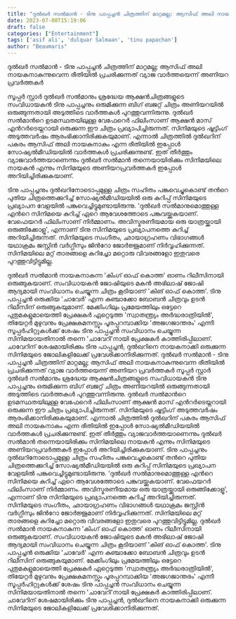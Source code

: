 ```yaml
---
title: "ദുൽഖർ സൽമാൻ - ടിനു പാപ്പച്ചൻ ചിത്രത്തിന് മാറ്റമല്ല; ആസിഫ് അലി നായകനാകുന്നുവെന്ന രീതിയിൽ പ്രചരിക്കുന്നത് വ്യാജ വാർത്ത"
date: 2023-07-08T15:19:06
draft: false
categories: ["Entertainment"]
tags: ['asif ali', 'dulquar Salmaan', 'tinu papachan']
author: "Beaumaris"
---
```


ദുൽഖർ സൽമാൻ - ടിനു പാപ്പച്ചൻ ചിത്രത്തിന് മാറ്റമല്ല; ആസിഫ് അലി നായകനാകുന്നുവെന്ന രീതിയിൽ പ്രചരിക്കുന്നത് വ്യാജ വാർത്തയെന്ന് അണിയറ പ്രവർത്തകർ

സൂപ്പർ സ്റ്റാർ ദുൽഖർ സൽമാനും ശ്രദ്ധേയ ആക്ഷൻചിത്രങ്ങളുടെ സംവിധായകൻ ടിനു പാപ്പച്ചനും ഒരുമിക്കുന്ന ബിഗ് ബജറ്റ് ചിത്രം അണിയറയിൽ ഒരുങ്ങുന്നതായി അടുത്തിടെ വാർത്തകള്‍ പുറത്തുവന്നിരുന്നു. ദുൽഖർ സൽമാന്‍റെ ഉടമസ്ഥതയിലുള്ള വേഫേറെർ ഫിലിംസാണ് ആക്ഷൻ മാസ് എന്‍റര്‍ടെയ്നറായി ഒരുക്കുന്ന ഈ ചിത്രം പ്രഖ്യാപിച്ചിരുന്നത്. സിനിമയുടെ ഷൂട്ടിംഗ് അടുത്തവർഷം ആരംഭിക്കാനിരിക്കുകയുമാണ്. എന്നാൽ ചിത്രത്തിൽ ദുൽഖറിന് പകരം ആസിഫ് അലി നായകനാകും എന്ന രീതിയിൽ ഇപ്പോൾ സോഷ്യൽമീഡിയയിൽ വാർത്തകള്‍ പ്രചരിക്കുന്നുണ്ട്. ഇത് തീർത്തും വ്യാജവാർത്തയാണെന്നും ദുൽഖർ സൽമാൻ തന്നെയായിരിക്കും സിനിമയിലെ നായകൻ എന്നും സിനിമയുടെ അണിയറപ്രവർത്തകര്‍ ഇപ്പോള്‍ അറിയിച്ചിരിക്കുകയാണ്.

ടിനു പാപ്പച്ചനും ദുൽഖറിനോടൊപ്പമുള്ള ചിത്രം സഹിതം പങ്കുവെച്ചുകൊണ്ട് തന്‍റെ പുതിയ ചിത്രത്തെക്കുറിച്ച് സോഷ്യൽമീഡിയയിൽ ഒരു കുറിപ്പ് സിനിമയുടെ പ്രഖ്യാപന വേളയിൽ പങ്കുവെച്ചിട്ടുമുണ്ടായിരുന്നു. 'ദുൽഖർ സൽമാനുമൊത്തുള്ള എന്‍റെ സിനിമയെ കുറിച്ച് ഏറെ ആവേശത്തോടെ പങ്കുവയ്ക്കുകയാണ്. വേഫെയറർ ഫിലിംസാണ് നിർമ്മാണം. അവിസ്മരണീയമായ ഒരു യാത്രയ്ക്കായി ഒരുങ്ങിക്കോളൂ', എന്നാണ് ടിനു സിനിമയുടെ പ്രഖ്യാപനത്തെ കുറിച്ച് അറിയിച്ചിരുന്നത്. സിനിമയുടെ സംഗീതം, ഛായാഗ്രഹണം വിഭാഗങ്ങൾ യഥാക്രമം ജസ്റ്റിൻ വര്‍ഗ്ഗീസും ജിന്‍റോ ജോര്‍ജ്ജുമാണ് നിർവ്വഹിക്കുന്നത്. സിനിമയിലെ മറ്റ് താരങ്ങളെ കുറിച്ചോ മറ്റൊരു വിവരങ്ങളോ ഇതുവരെ പുറത്തുവിട്ടിട്ടുമില്ല.

ദുൽഖർ സൽമാൻ നായകനാകുന്ന 'കിംഗ് ഓഫ് കൊത്ത' ഓണം റിലീസിനായി ഒരുങ്ങുകയാണ്. സംവിധായകൻ ജോഷിയുടെ മകൻ അഭിലാഷ് ജോഷി ആദ്യമായി സംവിധാനം ചെയ്യുന്ന ചിത്രം കൂടിയാണ് 'കിങ് ഓഫ് കൊത്ത'. ടിനു പാപ്പച്ചൻ ഒരുക്കിയ 'ചാവേർ' എന്ന കുഞ്ചാക്കോ ബോബൻ ചിത്രവും ഉടൻ റിലീസിന് ഒരുങ്ങുകയുമാണ്. മേക്കിംഗിലും പ്രമേയത്തിലും ഒട്ടേറെ പുതുമകളുമായെത്തി പ്രേക്ഷകർ ഏറ്റെടുത്ത 'സ്വാതന്ത്ര്യം അര്‍ദ്ധരാത്രിയിൽ', തിയേറ്റർ മുഴുവനും പ്രേക്ഷകമനസ്സും പൂരപ്പറമ്പാക്കിയ 'അജഗജാന്തരം' എന്നീ സൂപ്പർഹിറ്റുകള്‍ക്ക് ശേഷം ടിനു പാപ്പച്ചൻ സംവിധാനം ചെയ്യുന്ന സിനിമയായതിനാൽ തന്നെ 'ചാവേറി'നായി പ്രേക്ഷകർ കാത്തിരിപ്പിലാണ്. ചാവേറിന് ശേഷമായിരിക്കും ടിനു പാപ്പച്ചൻ, ദുൽഖറിനെ നായകനാക്കി ഒരുക്കുന്ന സിനിമയുടെ ജോലികളിലേക്ക് പ്രവേശിക്കാനിരിക്കുന്നത്.
ദുൽഖർ സൽമാൻ - ടിനു പാപ്പച്ചൻ ചിത്രത്തിന് മാറ്റമല്ല; ആസിഫ് അലി നായകനാകുന്നുവെന്ന രീതിയിൽ പ്രചരിക്കുന്നത് വ്യാജ വാർത്തയെന്ന് അണിയറ പ്രവർത്തകർ സൂപ്പർ സ്റ്റാർ ദുൽഖർ സൽമാനും ശ്രദ്ധേയ ആക്ഷൻചിത്രങ്ങളുടെ സംവിധായകൻ ടിനു പാപ്പച്ചനും ഒരുമിക്കുന്ന ബിഗ് ബജറ്റ് ചിത്രം അണിയറയിൽ ഒരുങ്ങുന്നതായി അടുത്തിടെ വാർത്തകള്‍ പുറത്തുവന്നിരുന്നു. ദുൽഖർ സൽമാന്‍റെ ഉടമസ്ഥതയിലുള്ള വേഫേറെർ ഫിലിംസാണ് ആക്ഷൻ മാസ് എന്‍റര്‍ടെയ്നറായി ഒരുക്കുന്ന ഈ ചിത്രം പ്രഖ്യാപിച്ചിരുന്നത്. സിനിമയുടെ ഷൂട്ടിംഗ് അടുത്തവർഷം ആരംഭിക്കാനിരിക്കുകയുമാണ്. എന്നാൽ ചിത്രത്തിൽ ദുൽഖറിന് പകരം ആസിഫ് അലി നായകനാകും എന്ന രീതിയിൽ ഇപ്പോൾ സോഷ്യൽമീഡിയയിൽ വാർത്തകള്‍ പ്രചരിക്കുന്നുണ്ട്. ഇത് തീർത്തും വ്യാജവാർത്തയാണെന്നും ദുൽഖർ സൽമാൻ തന്നെയായിരിക്കും സിനിമയിലെ നായകൻ എന്നും സിനിമയുടെ അണിയറപ്രവർത്തകര്‍ ഇപ്പോള്‍ അറിയിച്ചിരിക്കുകയാണ്. ടിനു പാപ്പച്ചനും ദുൽഖറിനോടൊപ്പമുള്ള ചിത്രം സഹിതം പങ്കുവെച്ചുകൊണ്ട് തന്‍റെ പുതിയ ചിത്രത്തെക്കുറിച്ച് സോഷ്യൽമീഡിയയിൽ ഒരു കുറിപ്പ് സിനിമയുടെ പ്രഖ്യാപന വേളയിൽ പങ്കുവെച്ചിട്ടുമുണ്ടായിരുന്നു. 'ദുൽഖർ സൽമാനുമൊത്തുള്ള എന്‍റെ സിനിമയെ കുറിച്ച് ഏറെ ആവേശത്തോടെ പങ്കുവയ്ക്കുകയാണ്. വേഫെയറർ ഫിലിംസാണ് നിർമ്മാണം. അവിസ്മരണീയമായ ഒരു യാത്രയ്ക്കായി ഒരുങ്ങിക്കോളൂ', എന്നാണ് ടിനു സിനിമയുടെ പ്രഖ്യാപനത്തെ കുറിച്ച് അറിയിച്ചിരുന്നത്. സിനിമയുടെ സംഗീതം, ഛായാഗ്രഹണം വിഭാഗങ്ങൾ യഥാക്രമം ജസ്റ്റിൻ വര്‍ഗ്ഗീസും ജിന്‍റോ ജോര്‍ജ്ജുമാണ് നിർവ്വഹിക്കുന്നത്. സിനിമയിലെ മറ്റ് താരങ്ങളെ കുറിച്ചോ മറ്റൊരു വിവരങ്ങളോ ഇതുവരെ പുറത്തുവിട്ടിട്ടുമില്ല. ദുൽഖർ സൽമാൻ നായകനാകുന്ന 'കിംഗ് ഓഫ് കൊത്ത' ഓണം റിലീസിനായി ഒരുങ്ങുകയാണ്. സംവിധായകൻ ജോഷിയുടെ മകൻ അഭിലാഷ് ജോഷി ആദ്യമായി സംവിധാനം ചെയ്യുന്ന ചിത്രം കൂടിയാണ് 'കിങ് ഓഫ് കൊത്ത'. ടിനു പാപ്പച്ചൻ ഒരുക്കിയ 'ചാവേർ' എന്ന കുഞ്ചാക്കോ ബോബൻ ചിത്രവും ഉടൻ റിലീസിന് ഒരുങ്ങുകയുമാണ്. മേക്കിംഗിലും പ്രമേയത്തിലും ഒട്ടേറെ പുതുമകളുമായെത്തി പ്രേക്ഷകർ ഏറ്റെടുത്ത 'സ്വാതന്ത്ര്യം അര്‍ദ്ധരാത്രിയിൽ', തിയേറ്റർ മുഴുവനും പ്രേക്ഷകമനസ്സും പൂരപ്പറമ്പാക്കിയ 'അജഗജാന്തരം' എന്നീ സൂപ്പർഹിറ്റുകള്‍ക്ക് ശേഷം ടിനു പാപ്പച്ചൻ സംവിധാനം ചെയ്യുന്ന സിനിമയായതിനാൽ തന്നെ 'ചാവേറി'നായി പ്രേക്ഷകർ കാത്തിരിപ്പിലാണ്. ചാവേറിന് ശേഷമായിരിക്കും ടിനു പാപ്പച്ചൻ, ദുൽഖറിനെ നായകനാക്കി ഒരുക്കുന്ന സിനിമയുടെ ജോലികളിലേക്ക് പ്രവേശിക്കാനിരിക്കുന്നത്.
